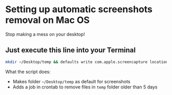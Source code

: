# Setting up automatic screenshots removal on Mac OS
Stop making a mess on your desktop!

## Just execute this line into your Terminal

```bash
mkdir ~/Desktop/temp && defaults write com.apple.screencapture location  ~/Desktop/temp && (crontab -l 2>/dev/null; echo "0 0 * * * find ~/Desktop/temp -type f -mtime +5 -exec rm '{}' +;") | crontab -
```

What the script does:
- Makes folder `~/Desktop/temp` as default for screenshots
- Adds a job in crontab to remove files in `temp` folder older than 5 days
